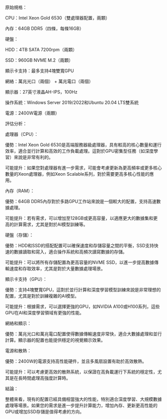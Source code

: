 原始規格：

CPU：Intel Xeon Gold 6530（雙處理器配置，兩顆）

內存：64GB DDR5（四條，每條16GB）

硬盤：

HDD：4TB SATA 7200rpm（兩顆）

SSD：960GB NVME M.2（兩顆）

顯示卡支持：最多支持4塊雙寬GPU

網絡：萬兆光口（兩個） + 萬兆電口（兩個）

顯示器：27英寸液晶AH-IPS，100Hz

操作系統：Windows Server 2019/2022和Ubuntu 20.04 LTS雙系統

電源：2400W電源（兩顆）

評估分析：

處理器（CPU）：

優勢：Intel Xeon Gold 6530是高端服務器級處理器，具有較高的核心數量和運行效率，適合並行計算和高效的工作負載處理。這對於GPU密集型任務（如深度學習）來說是非常有利的。

可能提升：如果您對處理器有進一步需求，可能會考慮更新為更高頻率或更多核心數量的Xeon處理器，例如Xeon Scalable系列，對於需要更高多核心性能的應用。

內存（RAM）：

優勢：64GB DDR5內存對於多路GPU工作站來說是一個較大的配置，支持高速數據處理。

可能提升：若有需求，可以增加至128GB或更高容量，以適應更大的數據集和更高的計算需求，尤其是對於AI模型訓練等。

硬盤（存儲）：

優勢：HDD和SSD的搭配配置可以確保速度和存儲容量之間的平衡，SSD支持快速的數據讀取和寫入，適合操作系統和高頻次讀寫數據的存儲。

可能提升：可以將所有存儲配置為更高容量的NVME SSD，以進一步提高數據傳輸速度和存取效率，尤其是對於大量數據處理場景。

顯示卡支持（GPU）：

優勢：支持4塊雙寬GPU，這對於並行計算和深度學習模型訓練來說是非常理想的配置，尤其是對於訓練複雜的AI模型。

可能提升：根據需求，可以選擇更強的GPU，如NVIDIA A100或H100系列，這些GPU在AI和深度學習領域有更強的性能。

網絡和顯示：

優勢：萬兆光口和萬兆電口配置使得數據傳輸速度非常快，適合大數據處理和並行計算。顯示器的配置也能提供穩定的視覺顯示效果。

電源和散熱：

優勢：2400W的電源支持高性能硬件，並且多風扇設置有助於高效散熱。

可能提升：可以考慮更高效的散熱系統，以保證在高負載運行下系統的穩定性，尤其是在長時間處理高強度計算時。

結論：

整體來看，現有的配置已經具備相當強大的性能，特別適合深度學習、大規模數據處理等場景。如果您的需求是進一步提升計算能力，增加內存、更新更高性能的GPU或增加SSD存儲是值得考慮的方向。
